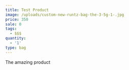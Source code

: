 ```yaml
---
title: Test Product
image: /uploads/custom-new-runtz-bag-the-3-5g-1-.jpg
price: 350
sale: 0
tags:
  - $$$
quantity:
  - '1'
type: bag
---
```

The amazing product
